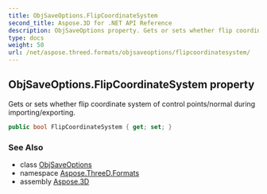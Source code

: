 ```yaml
---
title: ObjSaveOptions.FlipCoordinateSystem
second_title: Aspose.3D for .NET API Reference
description: ObjSaveOptions property. Gets or sets whether flip coordinate system of control points/normal during importing/exporting
type: docs
weight: 50
url: /net/aspose.threed.formats/objsaveoptions/flipcoordinatesystem/
---
```

## ObjSaveOptions.FlipCoordinateSystem property

Gets or sets whether flip coordinate system of control points/normal during importing/exporting.

```csharp
public bool FlipCoordinateSystem { get; set; }
```

### See Also

* class [ObjSaveOptions](../)
* namespace [Aspose.ThreeD.Formats](../../../aspose.threed.formats/)
* assembly [Aspose.3D](../../../)


